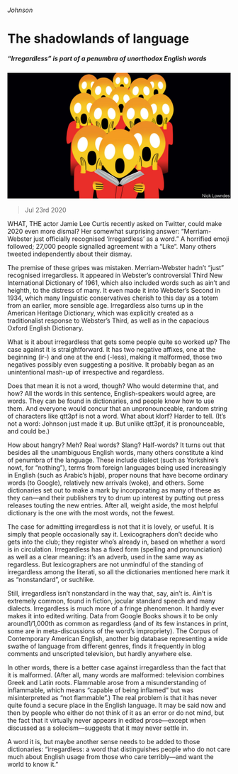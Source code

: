 ###### Johnson

# The shadowlands of language 

##### “Irregardless” is part of a penumbra of unorthodox English words 

![image](images/20200725_BKD001_0.jpg) 

> Jul 23rd 2020 

WHAT, THE actor Jamie Lee Curtis recently asked on Twitter, could make 2020 even more dismal? Her somewhat surprising answer: “Merriam-Webster just officially recognised ‘irregardless’ as a word.” A horrified emoji followed; 27,000 people signalled agreement with a “Like”. Many others tweeted independently about their dismay.

The premise of these gripes was mistaken. Merriam-Webster hadn’t “just” recognised irregardless. It appeared in Webster’s controversial Third New International Dictionary of 1961, which also included words such as ain’t and heighth, to the distress of many. It even made it into Webster’s Second in 1934, which many linguistic conservatives cherish to this day as a totem from an earlier, more sensible age. Irregardless also turns up in the American Heritage Dictionary, which was explicitly created as a traditionalist response to Webster’s Third, as well as in the capacious Oxford English Dictionary.


What is it about irregardless that gets some people quite so worked up? The case against it is straightforward. It has two negative affixes, one at the beginning (ir-) and one at the end (-less), making it malformed, those two negatives possibly even suggesting a positive. It probably began as an unintentional mash-up of irrespective and regardless.

Does that mean it is not a word, though? Who would determine that, and how? All the words in this sentence, English-speakers would agree, are words. They can be found in dictionaries, and people know how to use them. And everyone would concur that an unpronounceable, random string of characters like qtt3pf is not a word. What about klorf? Harder to tell. (It’s not a word: Johnson just made it up. But unlike qtt3pf, it is pronounceable, and could be.)

How about hangry? Meh? Real words? Slang? Half-words? It turns out that besides all the unambiguous English words, many others constitute a kind of penumbra of the language. These include dialect (such as Yorkshire’s nowt, for “nothing”), terms from foreign languages being used increasingly in English (such as Arabic’s hijab), proper nouns that have become ordinary words (to Google), relatively new arrivals (woke), and others. Some dictionaries set out to make a mark by incorporating as many of these as they can—and their publishers try to drum up interest by putting out press releases touting the new entries. After all, weight aside, the most helpful dictionary is the one with the most words, not the fewest.

The case for admitting irregardless is not that it is lovely, or useful. It is simply that people occasionally say it. Lexicographers don’t decide who gets into the club; they register who’s already in, based on whether a word is in circulation. Irregardless has a fixed form (spelling and pronunciation) as well as a clear meaning: it’s an adverb, used in the same way as regardless. But lexicographers are not unmindful of the standing of irregardless among the literati, so all the dictionaries mentioned here mark it as “nonstandard”, or suchlike.

Still, irregardless isn’t nonstandard in the way that, say, ain’t is. Ain’t is extremely common, found in fiction, jocular standard speech and many dialects. Irregardless is much more of a fringe phenomenon. It hardly ever makes it into edited writing. Data from Google Books shows it to be only around1/1,000th as common as regardless (and of its few instances in print, some are in meta-discussions of the word’s impropriety). The Corpus of Contemporary American English, another big database representing a wide swathe of language from different genres, finds it frequently in blog comments and unscripted television, but hardly anywhere else.

In other words, there is a better case against irregardless than the fact that it is malformed. (After all, many words are malformed: television combines Greek and Latin roots. Flammable arose from a misunderstanding of inflammable, which means “capable of being inflamed” but was misinterpreted as “not flammable”.) The real problem is that it has never quite found a secure place in the English language. It may be said now and then by people who either do not think of it as an error or do not mind, but the fact that it virtually never appears in edited prose—except when discussed as a solecism—suggests that it may never settle in.

A word it is, but maybe another sense needs to be added to those dictionaries: “irregardless: a word that distinguishes people who do not care much about English usage from those who care terribly—and want the world to know it.”

